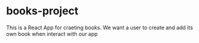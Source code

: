 # books-project
This is a React App for craeting books. We want a user to create and add its own book when interact with our app
